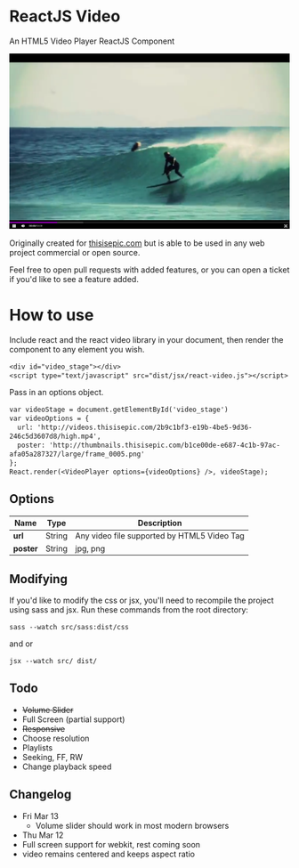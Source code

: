 # ReactJS Video

An HTML5 Video Player ReactJS Component

![ReactJS Video](screenshot.png)

Originally created for [thisisepic.com](http://thisisepic.com) but is able to be used in any web project commercial or open source.

Feel free to open pull requests with added features, or you can open a ticket if you'd like to see a feature added.

# How to use
Include react and the react video library in your document, then render the component to any element you wish.

```
<div id="video_stage"></div>
<script type="text/javascript" src="dist/jsx/react-video.js"></script>
```

Pass in an options object.
```
var videoStage = document.getElementById('video_stage')
var videoOptions = {
  url: 'http://videos.thisisepic.com/2b9c1bf3-e19b-4be5-9d36-246c5d3607d8/high.mp4',
  poster: 'http://thumbnails.thisisepic.com/b1ce00de-e687-4c1b-97ac-afa05a287327/large/frame_0005.png'
};
React.render(<VideoPlayer options={videoOptions} />, videoStage);
```

## Options
| Name | Type | Description |
| ---- | ---- | ----------- |
| **url** | String | Any video file supported by HTML5 Video Tag
| **poster** | String | jpg, png



## Modifying

If you'd like to modify the css or jsx, you'll need to recompile the project using sass and jsx. Run these commands from the root directory:
```
sass --watch src/sass:dist/css
```
and or
```
jsx --watch src/ dist/
```

## Todo

- ~~Volume Slider~~
- Full Screen (partial support)
- ~~Responsive~~
- Choose resolution
- Playlists
- Seeking, FF, RW
- Change playback speed

## Changelog
- Fri Mar 13
  - Volume slider should work in most modern browsers
- Thu Mar 12
 - Full screen support for webkit, rest coming soon
 - video remains centered and keeps aspect ratio

